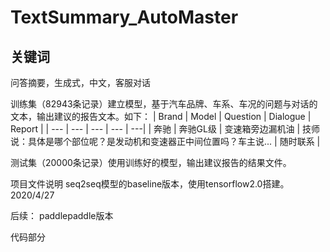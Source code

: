 # TextSummary_AutoMaster
## 关键词
问答摘要，生成式，中文，客服对话

训练集（82943条记录）建立模型，基于汽车品牌、车系、车况的问题与对话的文本，输出建议的报告文本。如下：
| Brand | Model | Question | Dialogue | Report |
| --- | --- | --- | --- | ---|
| 奔驰 | 奔驰GL级 |  变速箱旁边漏机油 | 技师说：具体是哪个部位呢？是发动机和变速器正中间位置吗？车主说... | 随时联系 |
				

测试集（20000条记录）使用训练好的模型，输出建议报告的结果文件。

项目文件说明
seq2seq模型的baseline版本，使用tensorflow2.0搭建。2020/4/27

后续：
paddlepaddle版本

代码部分
